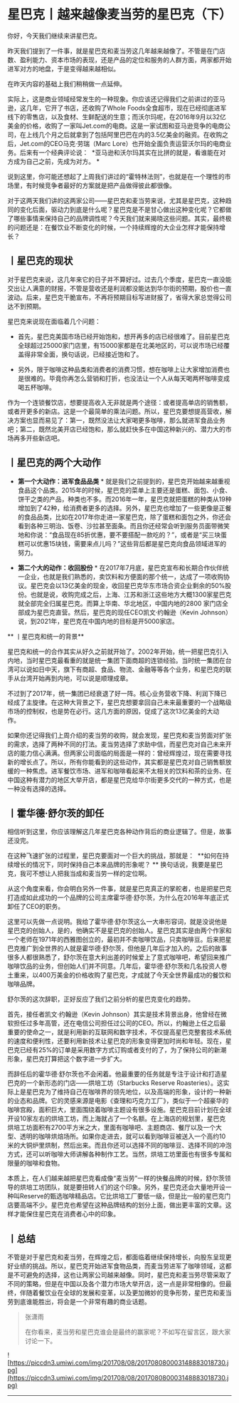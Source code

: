 # 星巴克丨越来越像麦当劳的星巴克（下）

你好，今天我们继续来讲星巴克。

昨天我们提到了一件事，就是星巴克和麦当劳这几年越来越像了。不管是在门店数、盈利能力、资本市场的表现，还是产品的定位和服务的人群方面，两家都开始进军对方的地盘，于是变得越来越相似。

在昨天内容的基础上我们稍稍做一点延伸。

实际上，这是商业领域经常发生的一种现象。你应该还记得我们之前讲过的亚马逊，这几年，它开了书店，还收购了Whole Foods全食超市，现在已经彻底进军线下的零售店，以及食材、生鲜配送的生意；而沃尔玛呢，在2016年9月以32亿美金的价格，收购了一家叫Jet.com的电商。这是一家试图和亚马逊竞争的电商公司，在上线几个月之后就拿到了包括阿里巴巴在内的3.5亿美金的融资。在收购之后，Jet.com的CEO马克·劳瑞（Marc Lore）也开始全面负责运营沃尔玛的电商业务。后来有一个经典评论说：  *亚马逊和沃尔玛其实在比拼的就是，看谁能在对方成为自己之前，先成为对方。 *

说到这里，你可能还想起了上周我们讲过的“霍特林法则”，也就是在一个理性的市场里，有时候竞争者最好的方案就是把产品做得彼此都很像。

对于这两天我们讲的这两家公司——星巴克和麦当劳来说，尤其是星巴克，这种趋同的变化后面，驱动力到底是什么呢？星巴克是不是甘心做出这种变化呢？它都做了哪些事情来保持自己的品牌调性呢？今天我们就来揭晓这些问题。其实，最终极的问题还是：在餐饮业不断变化的时候，一个持续辉煌的大企业怎样才能保持增长？

## 丨星巴克的现状

对于星巴克来说，这几年来它的日子并不算好过。过去几个季度，星巴克一直没能交出让人满意的财报，不管是营收还是利润都没能达到华尔街的预期，股价也一直波动。后来，星巴克干脆宣布，不再将预期目标写进财报了，省得大家总觉得公司达不到预期。

星巴克来说现在面临着几个问题：

* 首先，星巴克美国市场已经开始饱和，想开再多的店已经很难了。目前星巴克全球超过25000家门店里，有15000家都是在北美地区的，可以说市场已经覆盖得非常全面，换句话说，已经接近饱和了。

* 另外，限于咖啡这种品类和消费者的消费习惯，想在咖啡上让大家增加消费也是很难的。毕竟你再怎么营销和打折，也没法让一个人从每天喝两杯咖啡变成喝五杯咖啡。

作为一个连锁餐饮店，想要提高收入无非就是两个途径：或者提高单店的销售额，或者开更多的新店。这是一个最简单的乘法问题。所以，星巴克要想提高营收，解决方案也显而易见了：第一，既然没法让大家喝更多咖啡，那么就进军食品业务吧；第二，既然北美开店已经饱和，那么就赶快多在中国这种新兴的、潜力大的市场再多开些新店吧。

## 丨星巴克的两个大动作

* **第一个大动作：进军食品品类** * 就是我们之前提到的，星巴克开始越来越重视食品这个品类。2015年的时候，星巴克的菜单上主要还是蛋糕、面包、小食、饼干之类的产品，种类也不多。而2016年一年，星巴克就把蛋糕的种类从19种增加到了42种，给消费者更多的选择。另外，星巴克也增加了一些更像是正餐的食品品类，比如在2017年你走进一家星巴克，除了蛋糕和面包之外，你还会看到各种三明治、饭卷、沙拉甚至面条。而且你还经常会听到服务员面带微笑地和你说：“食品现在85折优惠，要不要搭配一款吃的？”，或者是“买三块蛋糕可以优惠15块钱，需要来点儿吗？”这些背后都是星巴克向食品领域进军的努力。

* **第二个大的动作：收回股份** * 在2017年7月底，星巴克宣布和长期合作伙伴统一企业，也就是我们熟悉的，卖饮料和方便面的那个统一，达成了一项收购协议。星巴克会以13亿美金的现金，收回星巴克华东市场合资企业剩余的50%股份。也就是说，收购完成之后，上海、江苏和浙江这些地方大概1300家星巴克就全部完全归属星巴克。而算上华南、华北地区，中国内地的2800 家门店全部成为星巴克直营。然后，星巴克的现任CEO凯文·约翰逊（Kevin Johnson）说，到2021年，星巴克在中国内地的目标是开5000家店。

 ** 丨星巴克和统一的背景**

星巴克和统一的合作其实从好久之前就开始了。2002年开始，统一把星巴克引入内地，当时星巴克最看重的就是统一集团下面商超的连锁经验。当时统一集团在台湾可以说如日中天，旗下有商超、食品、物流、金融等等各个业务，和星巴克的联手从台湾开始再到内地，可以说是顺理成章。

不过到了2017年，统一集团已经衰退了好一阵。核心业务营收下降、利润下降已经成了主旋律。在这种大背景之下，星巴克想要拿回自己未来最重要的一个战略级市场的控制权，也是势在必行。这几方面的原因，促成了这次13亿美金的大动作。

如果你还记得我们上周介绍的麦当劳的收购，就会发现，星巴克和麦当劳面对扩张的需求，选择了两种不同的打法。麦当劳选择了求助中信，而星巴克对自己未来开店的能力信心满满。但两家公司面临的局面是一样的：曾经辉煌过，现在需要寻找新的增长点了。所以，所有你能看到的这些动作，其实都是星巴克对自己销售额放缓的一种焦虑。进军餐饮市场、进军和咖啡看起来不太相关的饮料和茶的业务、在中国这种有潜力的地区大举开店，都是星巴克给华尔街更多交代的一种方式，也是一种没有选择的选择。

## 丨霍华德·舒尔茨的卸任

相信听到这里，你应该理解这几年星巴克各种动作背后的商业逻辑了。但是，故事还没完。

在这种飞速扩张的过程里，星巴克要面对一个巨大的挑战，那就是：  **如何在持续增长的情况下，同时保持自己本来品牌的形象呢？ ** 换句话说，我要是星巴克，我可不想让人把我当成和麦当劳一样的定位啊。

从这个角度来看，你会明白另外一件事，就是星巴克真正的掌舵者，也是把星巴克打造成如此成功的一个品牌的公司主席霍华德·舒尔茨，为什么在2016年年底正式卸任了CEO的职务。

这里可以先做一点说明。我给了霍华德·舒尔茨这么一大串形容词，就是没说他是星巴克的创始人，是的，他确实不是星巴克的创始人。星巴克其实是由两个作家和一个老师在1971年的西雅图创立的，最初并不卖咖啡饮品，只卖咖啡豆。后来把星巴克推广到全世界的人就是霍华德·舒尔茨，但他是几年后才加入的。之后的故事很多人都很熟悉了，舒尔茨在意大利出差的时候爱上了意式咖啡吧，希望回来推广咖啡饮品的业务，但创始人们并不同意。几年后，霍华德·舒尔茨和几名投资人卷土重来，以400万美金的价格收购了星巴克，才成就了今天全世界最成功的餐饮和咖啡品牌。

舒尔茨的这次辞职，正好反应了我们之前分析的星巴克变化的趋势。

首先，接任者凯文·约翰逊（Kevin Johnson）其实是技术背景出身，他曾经在微软担任过多年高管，还在电信公司担任过公司的CEO。所以，约翰逊上任之后最重要的使命之一，就是利用新的互联网和数字技术，不仅提高星巴克整套技术系统的速度和便利性，还要利用新技术让星巴克的形象变得更加时尚和年轻。现在，星巴克已经有25%的订单是采用数字方式订购或者支付的了，为了保持公司的新潮形象，星巴克打算把这个数字进一步扩大。

而辞任后的霍华德·舒尔茨也不会闲着。他最重要的任务就是专注于设计和打造星巴克的一个新形态的门店——烘培工坊（Starbucks Reserve Roasteries）。这实际上是星巴克为了维持自己在咖啡界的领先地位，以及高端的形象，设计的一种新的业态和品牌。它的灵感来源是电影《查理和巧克力工厂》，类似于一个超豪华的咖啡宫殿，面积巨大，里面围绕着咖啡主题设有很多设施。星巴克目前计划在全球开设10家左右的烘培工坊，而上海就占了一个名额。在上海店的规划里，星巴克烘培工坊面积有2700平方米之大，里面有咖啡吧、主题商店、餐厅以及一个大型、透明的咖啡烘焙场所。如果你走进去，就可以看到咖啡豆被送入一个高约10米的大铜炉里烘制，然后出来。而且你还可以选择不同的咖啡豆、选择不同的冲泡方式，还可以听咖啡大师讲解各种制作工艺。当然，烘培工坊里面也有很多专属和限量的咖啡和食物。

本质上，在人们越来越把星巴克看成像“麦当劳”一样的快餐品牌的时候，舒尔茨领导的烘培工坊团队，就是要扭转人们的这个印象。另外，星巴克还会大量地开设一种叫Reserve的甄选咖啡精品店。它比烘培工厂要低一级，但是比一般的星巴克门店要高端不少。星巴克也希望在这种品牌结构的划分上面，做出更丰富的文章。这样才能保住星巴克在消费者心中的印象。

## 丨总结

不管是对于星巴克和麦当劳，在辉煌之后，都面临着继续保持增长，向股东呈现更好业绩的挑战。所以，星巴克开始进军食物品类，而麦当劳进军了咖啡领域，这都是不可避免的选择，这也让两家公司越来越像。同时，星巴克和麦当劳尽管采取了不同的策略，但是在中国以及各个潜力市场大举开店，这一点是非常相像的。但最终，伴随着餐饮业在全球的发展和变革，以及更加微妙的竞争形势，星巴克和麦当劳到底谁能胜出，将会是一个非常有趣的商业话题。

> 张潇雨
> 
> 在你看来，麦当劳和星巴克谁会是最终的赢家呢？不如写在留言区，跟大家讨论一下。

![https://piccdn3.umiwi.com/img/201708/08/201708080003148883018730.jpg](https://piccdn3.umiwi.com/img/201708/08/201708080003148883018730.jpg)

---
